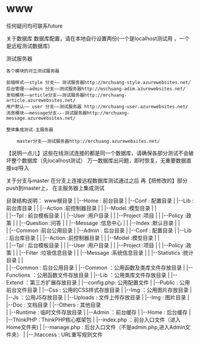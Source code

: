 ﻿www
===
任何疑问均可联系future

关于数据库
  数据库配置，请在本地自行设置两份(一个是localhost测试用 ，一个是远程测试数据库)

测试服务器

	各个模块的对立测试服务器

	前端样式——style 分支—— 测试服务器http://mrchuang-style.azurewebsites.net/
	后台管理——admin 分支——测试服务器http://mschuang-adim.azurewebsites.net/
	发帖模块——article分支——测试服务器http://mrchuang-article.azurewebsites.net/
	用户默认—— user 分支——测试服务器 http://mrchuang-user.azurewebsites.net/ 
	消息模块——message分支---测试服务器http://mrchuang-message.azurewebsites.net/

	整体集成测试-主服务器

		master分支——测试服务器http://mrchuang.azurewebsites.net/

   【说明一点儿】这些在线测试连接的都是同一个数据库，请确保各部分测试不会破坏整个数据库（先localhost测试）
		万一数据库出问题，即时恢复，无重要数据直接sql导入
		
关于分支与master
  在分支上连接远程数据库测试通过之后
  再【把修改的】部分push到master上， 在主服务器上集成测试
  



目录结构说明：
www根目录
|
|--Home	      : 前台目录
|     |--Conf     : 配置目录
|     |--Lib      : 前台库目录
|     |   |--Action        :前控制器目录
|     |   |--Model         :模型目录
|     |   
|     |--Tpl       : 前台模板目录
|     |   |--User          :用户目录
|     |   |--Project       :项目
|     |   |--Policy        :政策
|     |   |--Question      :问答
|     |   |--Message       :信息中心
|     |   |--Index	   :默认目录
|     |   
|     |--Common    :前台公用目录
|
|--Admin      : 后台目录
|     |--Conf     : 配置目录
|     |--Lib      : 后台库目录
|     |   |--Action        :前控制器目录
|     |   |--Model         :模型目录
|     |   
|     |--Tpl       : 后台模板目录
|     |   |--User          :用户目录
|     |   |--Project       :项目
|     |   |--Policy        :政策
|     |   |--Filter        :垃圾信息目录
|     |   |--Message       :系统信息目录
|     |   |--Statistics	   :统计目录
|     |   
|     |--Common    : 后台公用目录
|
|--Common   ：公用函数及类库文件存放目录
|     |--Functions ：公用函数文件存放目录
|     |--Lib       ：公用类库文件存放目录
|     |--Extend    ：第三方扩展存放目录
|     |--config.php: 公用配置文件
|
|--Public    : 公用前台文件目录
|     |--Css       : 公用的CSS样式存放目录
|     |--Img       ：公用图片存放目录
|     |--Js        ：公用JS存放目录
|
|--Uploads   : 文件上传存放目录
|     |--Img       :	图片目录
|     |--Doc	   :    文档目录
|     |--Others    :    其他目录	
|
|--Runtime    : 临时文件存放目录
|     |--Admin     ：前台缓存
|     |--Home	   : 后台缓存
|
|--ThinkPHP : ThinkPHP核心框架包
|
|--index.php  ：前台入口文件（进入Home文件夹)
|
|--manage.php : 后台入口文件（不是admin.php,进入Admin文件夹）
|
|--.htaccess  : URL重写规则文件

